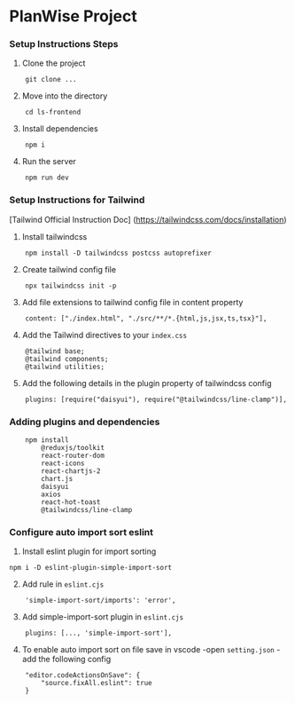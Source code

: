 # PlanWise Project

### Setup Instructions Steps

1. Clone the project
```
    git clone ...
```

2. Move into the directory
```
    cd ls-frontend
```

3. Install dependencies
```
    npm i
```

4. Run the server
```
    npm run dev
```

### Setup Instructions for Tailwind

[Tailwind Official Instruction Doc] (https://tailwindcss.com/docs/installation)

1. Install tailwindcss
```
    npm install -D tailwindcss postcss autoprefixer
```

2. Create tailwind config file
```
    npx tailwindcss init -p
```

3. Add file extensions to tailwind config file in content property
```
    content: ["./index.html", "./src/**/*.{html,js,jsx,ts,tsx}"],
```

4. Add the Tailwind directives to your `index.css`
```
    @tailwind base;
    @tailwind components;
    @tailwind utilities;
```

5. Add the following details in the plugin property of tailwindcss config
```
    plugins: [require("daisyui"), require("@tailwindcss/line-clamp")],
```

### Adding plugins and dependencies

```
    npm install 
        @reduxjs/toolkit 
        react-router-dom 
        react-icons 
        react-chartjs-2 
        chart.js 
        daisyui 
        axios 
        react-hot-toast 
        @tailwindcss/line-clamp
```

### Configure auto import sort eslint

1. Install eslint plugin for import sorting
```
npm i -D eslint-plugin-simple-import-sort
```

2. Add rule in `eslint.cjs`
```
    'simple-import-sort/imports': 'error',
```

3. Add simple-import-sort plugin in `eslint.cjs`
```
    plugins: [..., 'simple-import-sort'],
```

4. To enable auto import sort on file save in vscode
    -open `setting.json`
    -add the following config
```
    "editor.codeActionsOnSave": {
        "source.fixAll.eslint": true
    }
```
